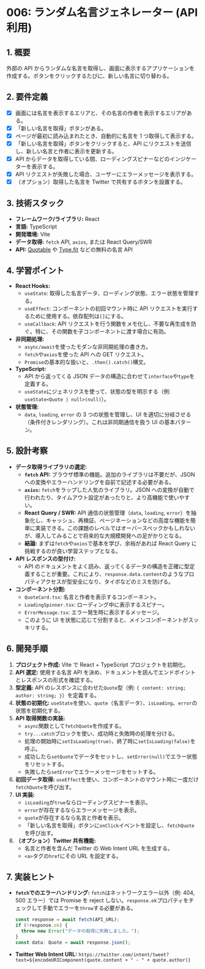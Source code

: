 # 006: ランダム名言ジェネレーター (API 利用)

## 1. 概要

外部の API からランダムな名言を取得し、画面に表示するアプリケーションを作成する。ボタンをクリックするたびに、新しい名言に切り替わる。

## 2. 要件定義

- [x] 画面には名言を表示するエリアと、その名言の作者を表示するエリアがある。
- [x] 「新しい名言を取得」ボタンがある。
- [x] ページが最初に読み込まれたとき、自動的に名言を 1 つ取得して表示する。
- [x] 「新しい名言を取得」ボタンをクリックすると、API にリクエストを送信し、新しい名言と作者に表示を更新する。
- [x] API からデータを取得している間、ローディングスピナーなどのインジケーターを表示する。
- [x] API リクエストが失敗した場合、ユーザーにエラーメッセージを表示する。
- [x] （オプション）取得した名言を Twitter で共有するボタンを設置する。

## 3. 技術スタック

- **フレームワーク/ライブラリ:** React
- **言語:** TypeScript
- **開発環境:** Vite
- **データ取得:** `fetch` API, `axios`, または React Query/SWR
- **API:** [Quotable](https://github.com/lukePeavey/quotable) や [Type.fit](https://type.fit/api/quotes) などの無料の名言 API

## 4. 学習ポイント

- **React Hooks:**
  - `useState`: 取得した名言データ、ローディング状態、エラー状態を管理する。
  - `useEffect`: コンポーネントの初回マウント時に API リクエストを実行するために使用する。依存配列は`[]`にする。
  - `useCallback`: API リクエストを行う関数をメモ化し、不要な再生成を防ぐ。特に、その関数を子コンポーネントに渡す場合に有効。
- **非同期処理:**
  - `async/await`を使ったモダンな非同期処理の書き方。
  - `fetch`や`axios`を使った API への GET リクエスト。
  - `Promise`の基本的な扱いと、`.then().catch()`構文。
- **TypeScript:**
  - API から返ってくる JSON データの構造に合わせて`interface`や`type`を定義する。
  - `useState`にジェネリクスを使って、状態の型を明示する（例: `useState<Quote | null>(null)`）。
- **状態管理:**
  - `data`, `loading`, `error` の 3 つの状態を管理し、UI を適切に分岐させる（条件付きレンダリング）。これは非同期通信を扱う UI の基本パターン。

## 5. 設計考察

- **データ取得ライブラリの選定:**
  - **`fetch` API:** ブラウザ標準の機能。追加のライブラリは不要だが、JSON への変換やエラーハンドリングを自前で記述する必要がある。
  - **`axios`:** `fetch`をラップした人気のライブラリ。JSON への変換が自動で行われたり、タイムアウト設定があったりと、より高機能で使いやすい。
  - **React Query / SWR:** API 通信の状態管理（`data`, `loading`, `error`）を抽象化し、キャッシュ、再検証、ページネーションなどの高度な機能を簡単に実装できる。この課題のレベルではオーバースペックかもしれないが、導入してみることで将来的な大規模開発への足がかりとなる。
  - **結論:** まずは`fetch`や`axios`で基本を学び、余裕があれば React Query に挑戦するのが良い学習ステップとなる。
- **API レスポンスの型付け:**
  - API のドキュメントをよく読み、返ってくるデータの構造を正確に型定義することが重要。これにより、`response.data.content`のようなプロパティアクセスが型安全になり、タイポなどのミスを防げる。
- **コンポーネント分割:**
  - `QuoteCard.tsx`: 名言と作者を表示するコンポーネント。
  - `LoadingSpinner.tsx`: ローディング中に表示するスピナー。
  - `ErrorMessage.tsx`: エラー発生時に表示するメッセージ。
  - このように UI を状態に応じて分割すると、メインコンポーネントがスッキリする。

## 6. 開発手順

1.  **プロジェクト作成:** Vite で React + TypeScript プロジェクトを初期化。
2.  **API 選定:** 使用する名言 API を決め、ドキュメントを読んでエンドポイントとレスポンスの形式を確認する。
3.  **型定義:** API のレスポンスに合わせた`Quote`型（例: `{ content: string; author: string; }`）を定義する。
4.  **状態の初期化:** `useState`を使い、`quote`（名言データ）、`isLoading`、`error`の状態を初期化する。
5.  **API 取得関数の実装:**
    - `async`関数として`fetchQuote`を作成する。
    - `try...catch`ブロックを使い、成功時と失敗時の処理を分ける。
    - 処理の開始時に`setIsLoading(true)`、終了時に`setIsLoading(false)`を呼ぶ。
    - 成功したら`setQuote`でデータをセットし、`setError(null)`でエラー状態をリセットする。
    - 失敗したら`setError`でエラーメッセージをセットする。
6.  **初回データ取得:** `useEffect`を使い、コンポーネントのマウント時に一度だけ`fetchQuote`を呼び出す。
7.  **UI 実装:**
    - `isLoading`が`true`ならローディングスピナーを表示。
    - `error`が存在するならエラーメッセージを表示。
    - `quote`が存在するなら名言と作者を表示。
    - 「新しい名言を取得」ボタンに`onClick`イベントを設定し、`fetchQuote`を呼び出す。
8.  **（オプション）Twitter 共有機能:**
    - 名言と作者を含んだ Twitter の Web Intent URL を生成する。
    - `<a>`タグの`href`にその URL を設定する。

## 7. 実装ヒント

- **`fetch`でのエラーハンドリング:** `fetch`はネットワークエラー以外（例: 404, 500 エラー）では Promise を reject しない。`response.ok`プロパティをチェックして手動でエラーを`throw`する必要がある。
  ```typescript
  const response = await fetch(API_URL);
  if (!response.ok) {
    throw new Error("データの取得に失敗しました。");
  }
  const data: Quote = await response.json();
  ```
- **Twitter Web Intent URL:**
  `https://twitter.com/intent/tweet?text=${encodeURIComponent(quote.content + " - " + quote.author)}`
